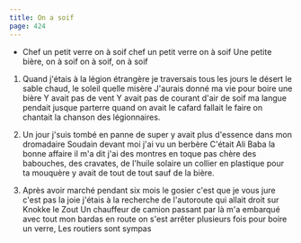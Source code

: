 ```yaml
---
title: On a soif
page: 424
---  
```



- Chef un petit verre on à soif
chef un petit verre on à soif
Une petite bière, on à soif
on à soif, on à soif


1. Quand j'étais à la légion étrangère
je traversais tous les jours le désert
le sable chaud, le soleil quelle misère
J'aurais donné ma vie pour boire une bière
Y avait pas de vent Y avait pas de courant d'air
de soif ma langue pendait jusque parterre
quand on avait le cafard fallait le faire
on chantait la chanson des légionnaires.


2. Un jour j'suis tombé en panne de super
y avait plus d'essence dans mon dromadaire
Soudain devant moi j'ai vu un berbère
C'était Ali Baba la bonne affaire
il m'a dit j'ai des montres en toque pas chère
des babouches, des cravates, de l'huile solaire
un collier en plastique pour ta mouquère
y avait de tout de tout sauf de la bière.


3. Après avoir marché pendant six mois
le gosier c'est que je vous jure c'est pas la joie
j'étais à la recherche de l'autoroute
qui allait droit sur Knokke le Zout
Un chauffeur de camion passant par là
m'a embarqué avec tout mon bardas
en route on s'est arrêter plusieurs fois
pour boire un verre,
Les routiers sont sympas